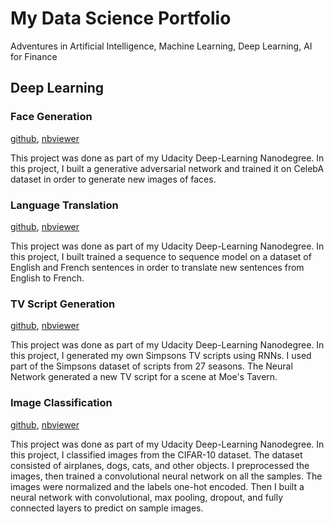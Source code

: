 # My Data Science Portfolio
Adventures in Artificial Intelligence, Machine Learning, Deep Learning, AI for Finance

## Deep Learning

### Face Generation
[github](https://github.com/ark4innovation/datascience/tree/master/deep-learning/udacity-projects/face-generation), [nbviewer](http://nbviewer.jupyter.org/github/ark4innovation/datascience/blob/master/deep-learning/udacity-projects/face-generation/dlnd_face_generation.ipynb)

This project was done as part of my Udacity Deep-Learning Nanodegree. In this project, I built a generative adversarial network and trained it on CelebA dataset in order to generate new images of faces.

### Language Translation
[github](https://github.com/ark4innovation/datascience/tree/master/deep-learning/udacity-projects/language-translation), [nbviewer](http://nbviewer.jupyter.org/github/ark4innovation/datascience/blob/master/deep-learning/udacity-projects/language-translation/dlnd_language_translation.ipynb)

This project was done as part of my Udacity Deep-Learning Nanodegree. In this project, I built trained a sequence to sequence model on a dataset of English and French sentences in order to translate new sentences from English to French.

### TV Script Generation
[github](https://github.com/ark4innovation/datascience/blob/master/deep-learning/udacity-projects/tv-script-generation), [nbviewer](http://nbviewer.jupyter.org/github/ark4innovation/datascience/blob/master/deep-learning/udacity-projects/tv-script-generation/dlnd_tv_script_generation.ipynb)

This project was done as part of my Udacity Deep-Learning Nanodegree. In this project, I generated my own Simpsons TV scripts using RNNs. I used part of the Simpsons dataset of scripts from 27 seasons. The Neural Network generated a new TV script for a scene at Moe's Tavern.

### Image Classification
[github](https://github.com/ark4innovation/datascience/blob/master/deep-learning/udacity-projects/image-classification), [nbviewer](http://nbviewer.jupyter.org/github/ark4innovation/datascience/blob/master/deep-learning/udacity-projects/image-classification/dlnd_image_classification.ipynb)

This project was done as part of my Udacity Deep-Learning Nanodegree. In this project, I classified images from the CIFAR-10 dataset. The dataset consisted of airplanes, dogs, cats, and other objects. I preprocessed the images, then trained a convolutional neural network on all the samples. The images were normalized and the labels one-hot encoded. Then I built a neural network with convolutional, max pooling, dropout, and fully connected layers to predict on sample images.
